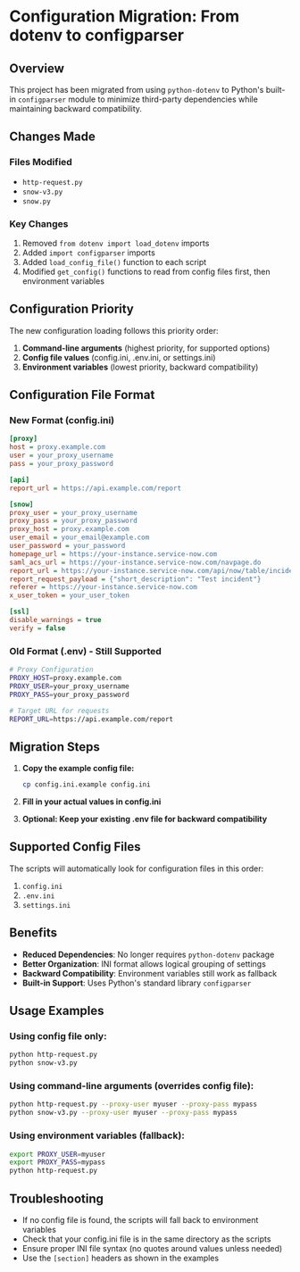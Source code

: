 # Configuration Migration: From dotenv to configparser

## Overview

This project has been migrated from using `python-dotenv` to Python's built-in `configparser` module to minimize third-party dependencies while maintaining backward compatibility.

## Changes Made

### Files Modified
- `http-request.py`
- `snow-v3.py` 
- `snow.py`

### Key Changes
1. Removed `from dotenv import load_dotenv` imports
2. Added `import configparser` imports
3. Added `load_config_file()` function to each script
4. Modified `get_config()` functions to read from config files first, then environment variables

## Configuration Priority

The new configuration loading follows this priority order:
1. **Command-line arguments** (highest priority, for supported options)
2. **Config file values** (config.ini, .env.ini, or settings.ini)
3. **Environment variables** (lowest priority, backward compatibility)

## Configuration File Format

### New Format (config.ini)
```ini
[proxy]
host = proxy.example.com
user = your_proxy_username
pass = your_proxy_password

[api]
report_url = https://api.example.com/report

[snow]
proxy_user = your_proxy_username
proxy_pass = your_proxy_password
proxy_host = proxy.example.com
user_email = your_email@example.com
user_password = your_password
homepage_url = https://your-instance.service-now.com
saml_acs_url = https://your-instance.service-now.com/navpage.do
report_url = https://your-instance.service-now.com/api/now/table/incident
report_request_payload = {"short_description": "Test incident"}
referer = https://your-instance.service-now.com
x_user_token = your_user_token

[ssl]
disable_warnings = true
verify = false
```

### Old Format (.env) - Still Supported
```bash
# Proxy Configuration
PROXY_HOST=proxy.example.com
PROXY_USER=your_proxy_username
PROXY_PASS=your_proxy_password

# Target URL for requests
REPORT_URL=https://api.example.com/report
```

## Migration Steps

1. **Copy the example config file:**
   ```bash
   cp config.ini.example config.ini
   ```

2. **Fill in your actual values in config.ini**

3. **Optional: Keep your existing .env file for backward compatibility**

## Supported Config Files

The scripts will automatically look for configuration files in this order:
1. `config.ini`
2. `.env.ini`
3. `settings.ini`

## Benefits

- **Reduced Dependencies**: No longer requires `python-dotenv` package
- **Better Organization**: INI format allows logical grouping of settings
- **Backward Compatibility**: Environment variables still work as fallback
- **Built-in Support**: Uses Python's standard library `configparser`

## Usage Examples

### Using config file only:
```bash
python http-request.py
python snow-v3.py
```

### Using command-line arguments (overrides config file):
```bash
python http-request.py --proxy-user myuser --proxy-pass mypass
python snow-v3.py --proxy-user myuser --proxy-pass mypass
```

### Using environment variables (fallback):
```bash
export PROXY_USER=myuser
export PROXY_PASS=mypass
python http-request.py
```

## Troubleshooting

- If no config file is found, the scripts will fall back to environment variables
- Check that your config.ini file is in the same directory as the scripts
- Ensure proper INI file syntax (no quotes around values unless needed)
- Use the `[section]` headers as shown in the examples